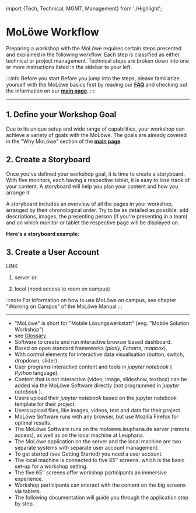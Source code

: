 import {Tech, Technical, MGMT, Management} from './Highlight';

# MoLöwe Workflow

Preparing a workshop with the MoLöwe requires certain steps presented and explained in the following workflow.
Each step is classified as either <Tech>technical</Tech> or <MGMT>project management</MGMT>.
Technical steps are broken down into one or more instructions listed in the sidebar to your left.

:::info Before you start
Before you jump into the steps, please familiarize yourself with the MoLöwe basics first by reading our <a href="https://moloewe-leuphana.github.io/faq">**FAQ**</a> 
and checking out the information on our <a href="https://moloewe-leuphana.github.io/">**main page**</a>.
::::

---

## <Management> 1. Define your Workshop Goal </Management>

Due to its unique setup and wide range of capabilities, your workshop can achieve a variety of goals with the MoLöwe.
The goals are already covered in the "Why MoLöwe" section of the <a href="https://moloewe-leuphana.github.io/">**main page**</a>.
 
## <Management> 2. Create a Storyboard </Management>

Once you've defined your workshop goal, it is time to create a storyboard.
With five monitors, each having a respective tablet, it is easy to lose track of your content.
A storyboard will help you plan your content and how you arrange it.

A storyboard includes an overview of all the pages in your workshop, arranged by their chronological order.
Try to be as detailed as possible: add descriptions, images, the presenting person (if you're presenting in a team) and
on which monitor or tablet the respective page will be displayed on.

**Here's a storyboard example:**



## <Technical> 3. Create a User Account </Technical>
LINK

1) server
or


2) local (need access to room on campus)

:::note 
For information on how to use MoLöwe on campus, see chapter "Working on Campus" of the MoLöwe Manual
:::

---
- "MoLöwe" is short for "Mobile Lösungswerkstatt" (eng. "Mobile Solution Workshop")
- see [Glossary](06_glossary.md)
- Software to create and run interactive browser based dashboard.
- Based on open standard frameworks (_plotly, Echarts, mapbox_).
- With control elements for interactive data visualisation (button, switch, dropdown, slider).
- User programs interactive content and tools in _jupyter notebook_ ( _Python_ language).
- Content that is not interactive (video, image, slideshow, textbox) can be added via the MoLöwe Software directly (not programmed in  _jupyter notebook_ ).
- Users upload their _jupyter notebook_ based on the jupyter notebook template for their project.
- Users upload files, like images, videos, text and data for their project.
- MoLöwe Software runs with any browser, but use Mozilla Firefox for optimal results.
- The MoLöwe Software runs on the moloewe.leuphana.de server (remote access), as well as on the local machine at Leuphana.
- The MoLöwe application on the server and the local machine are two separate systems with separate user account management.
- To get started (see Getting Started) you need a user account. 
- The local machine is connected to five 65’’ screens, which is the basic set-up for a workshop setting.
- The five 65’’ screens offer workshop participants an immersive experience.
- Workshop participants can interact with the content on the big screens via tablets.
- The following documentation will guide you through the application step by step.